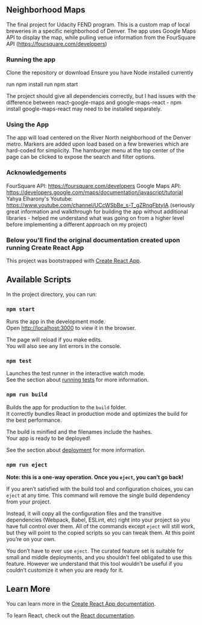 ## Neighborhood Maps
The final project for Udacity FEND program. This is a custom map of local breweries in a specific neighborhood of Denver. The app uses Google Maps API to display the map, while pulling venue information from the FourSquare API (https://foursquare.com/developers)

### Running the app
Clone the repository or download
Ensure you have Node installed currently

run npm install
run npm start

The project should give all dependencies correctly, but I had issues with the difference between react-google-maps and google-maps-react - npm install google-maps-react may need to be installed separately.

### Using the App
The app will load centered on the River North neighborhood of the Denver metro. Markers are added upon load based on a few breweries which are hard-coded for simplicity. The hamburger menu at the top center of the page can be clicked to expose the search and filter options. 

### Acknowledgements
FourSquare API: https://foursquare.com/developers
Google Maps API: https://developers.google.com/maps/documentation/javascript/tutorial
Yahya Elharony's Youtube: https://www.youtube.com/channel/UCcWSbBe_s-T_gZRnqFbtyIA (seriously great information and walkthrough for building the app without additional libraries - helped me understand what was going on from a higher level before implementing a different approach on my project)





### Below you'll find the original documentation created upon running Create React App



This project was bootstrapped with [Create React App](https://github.com/facebook/create-react-app).

## Available Scripts

In the project directory, you can run:

### `npm start`

Runs the app in the development mode.<br>
Open [http://localhost:3000](http://localhost:3000) to view it in the browser.

The page will reload if you make edits.<br>
You will also see any lint errors in the console.

### `npm test`

Launches the test runner in the interactive watch mode.<br>
See the section about [running tests](https://facebook.github.io/create-react-app/docs/running-tests) for more information.

### `npm run build`

Builds the app for production to the `build` folder.<br>
It correctly bundles React in production mode and optimizes the build for the best performance.

The build is minified and the filenames include the hashes.<br>
Your app is ready to be deployed!

See the section about [deployment](https://facebook.github.io/create-react-app/docs/deployment) for more information.

### `npm run eject`

**Note: this is a one-way operation. Once you `eject`, you can’t go back!**

If you aren’t satisfied with the build tool and configuration choices, you can `eject` at any time. This command will remove the single build dependency from your project.

Instead, it will copy all the configuration files and the transitive dependencies (Webpack, Babel, ESLint, etc) right into your project so you have full control over them. All of the commands except `eject` will still work, but they will point to the copied scripts so you can tweak them. At this point you’re on your own.

You don’t have to ever use `eject`. The curated feature set is suitable for small and middle deployments, and you shouldn’t feel obligated to use this feature. However we understand that this tool wouldn’t be useful if you couldn’t customize it when you are ready for it.

## Learn More

You can learn more in the [Create React App documentation](https://facebook.github.io/create-react-app/docs/getting-started).

To learn React, check out the [React documentation](https://reactjs.org/).
